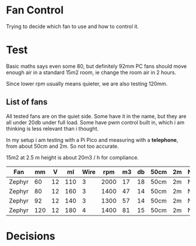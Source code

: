 # Fan Control

Trying to decide which fan to use and how to control it.

# Test

Basic maths says even some 80, but definitely 92mm PC fans should move enough
air in a standard 15m2 room, ie change the room air in 2 hours.

Since lower rpm usually means quieter, we are also testing 120mm.

## List of fans

All tested fans are on the quiet side. Some have it in the name, but they are
all under 20db under full load. Some have pwm control built in, which i am
thinking is less relevant than i thought.

In my setup i am testing with a Pi Pico and measuring with a **telephone**,
from about 50cm and 2m. So not too accurate.

15m2 at 2.5 m height is about 20m3 / h for compliance.

Fan      |  mm  |  V  | mI  | Wire | rpm  | m3  | db | 50cm | 2m  | Notes
---------|------|-----|-----|------|------|-----|----|------|-----|-----
Zephyr   |  60  |  12 | 110 |  3   | 2000 | 17  | 18 | 50cm | 2m  | Notes
Zephyr   |  80  |  12 | 160 |  3   | 1400 | 47  | 14 | 50cm | 2m  | Notes
Zephyr   |  92  |  12 | 140 |  3   | 1300 | 57  | 14 | 50cm | 2m  | Notes
Zephyr   | 120  |  12 | 180 |  4   | 1400 | 81  | 15 | 50cm | 2m  | Notes

# Decisions
